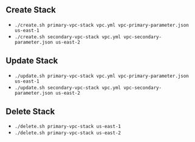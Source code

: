 ## Create Stack
* `./create.sh primary-vpc-stack vpc.yml vpc-primary-parameter.json us-east-1`
* `./create.sh secondary-vpc-stack vpc.yml vpc-secondary-parameter.json us-east-2`

## Update Stack
* `./update.sh primary-vpc-stack vpc.yml vpc-primary-parameter.json us-east-1`
* `./update.sh secondary-vpc-stack vpc.yml vpc-secondary-parameter.json us-east-2`

## Delete Stack
* `./delete.sh primary-vpc-stack us-east-1`
* `./delete.sh primary-vpc-stack us-east-2`
